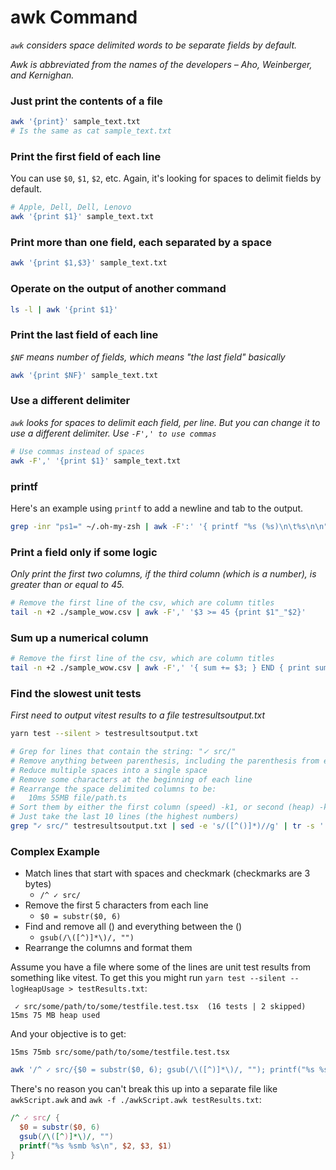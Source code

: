 # awk Command

_`awk` considers space delimited words to be separate fields by default._

_Awk is abbreviated from the names of the developers – Aho, Weinberger, and Kernighan._

### Just print the contents of a file

```bash
awk '{print}' sample_text.txt
# Is the same as cat sample_text.txt
```

### Print the first field of each line

You can use `$0`, `$1`, `$2`, etc. Again, it's looking for spaces to delimit fields by default.

```bash
# Apple, Dell, Dell, Lenovo
awk '{print $1}' sample_text.txt
```

### Print more than one field, each separated by a space

```bash
awk '{print $1,$3}' sample_text.txt
```

### Operate on the output of another command

```bash
ls -l | awk '{print $1}'
```

### Print the last field of each line

_`$NF` means number of fields, which means "the last field" basically_

```bash
awk '{print $NF}' sample_text.txt
```

### Use a different delimiter

_`awk` looks for spaces to delimit each field, per line. But you can change it to use a different delimiter. Use `-F',' to use commas`_

```bash
# Use commas instead of spaces
awk -F',' '{print $1}' sample_text.txt
```

### printf

Here's an example using `printf` to add a newline and tab to the output.

```bash
grep -inr "ps1=" ~/.oh-my-zsh | awk -F':' '{ printf "%s (%s)\n\t%s\n\n", $1, $2, $3 }'
```

### Print a field only if some logic

_Only print the first two columns, if the third column (which is a number), is greater than or equal to 45._

```bash
# Remove the first line of the csv, which are column titles
tail -n +2 ./sample_wow.csv | awk -F',' '$3 >= 45 {print $1"_"$2}'
```

### Sum up a numerical column

```bash
# Remove the first line of the csv, which are column titles
tail -n +2 ./sample_wow.csv | awk -F',' '{ sum += $3; } END { print sum; }'
```

### Find the slowest unit tests

_First need to output vitest results to a file testresultsoutput.txt_

```bash
yarn test --silent > testresultsoutput.txt
```

```bash
# Grep for lines that contain the string: "✓ src/"
# Remove anything between parenthesis, including the parenthesis from each line
# Reduce multiple spaces into a single space
# Remove some characters at the beginning of each line
# Rearrange the space delimited columns to be:
#   10ms 55MB file/path.ts
# Sort them by either the first column (speed) -k1, or second (heap) -k2 numerically -V.
# Just take the last 10 lines (the highest numbers)
grep "✓ src/" testresultsoutput.txt | sed -e 's/([^()]*)//g' | tr -s ' ' | cut -c 4- | awk '{ printf "%s %s%s %s\n", $2, $3, $4, $1 }' | sort -V -k 2 | tail -10
```

### Complex Example

- Match lines that start with spaces and checkmark (checkmarks are 3 bytes)
  - `/^ ✓ src/`
- Remove the first 5 characters from each line
  - `$0 = substr($0, 6)`
- Find and remove all () and everything between the ()
  - `gsub(/\([^)]*\)/, "")`
- Rearrange the columns and format them

Assume you have a file where some of the lines are unit test results from something like vitest. To get this you might run `yarn test --silent --logHeapUsage > testResults.txt`:

```
 ✓ src/some/path/to/some/testfile.test.tsx  (16 tests | 2 skipped) 15ms 75 MB heap used
```

And your objective is to get:

```
15ms 75mb src/some/path/to/some/testfile.test.tsx
```

```bash
awk '/^ ✓ src/{$0 = substr($0, 6); gsub(/\([^)]*\)/, ""); printf("%s %smb %s\n", $2, $3, $1)}'
```

There's no reason you can't break this up into a separate file like `awkScript.awk` and `awk -f ./awkScript.awk testResults.txt`:

```awk
/^ ✓ src/ {
  $0 = substr($0, 6)
  gsub(/\([^)]*\)/, "")
  printf("%s %smb %s\n", $2, $3, $1)
}
```

